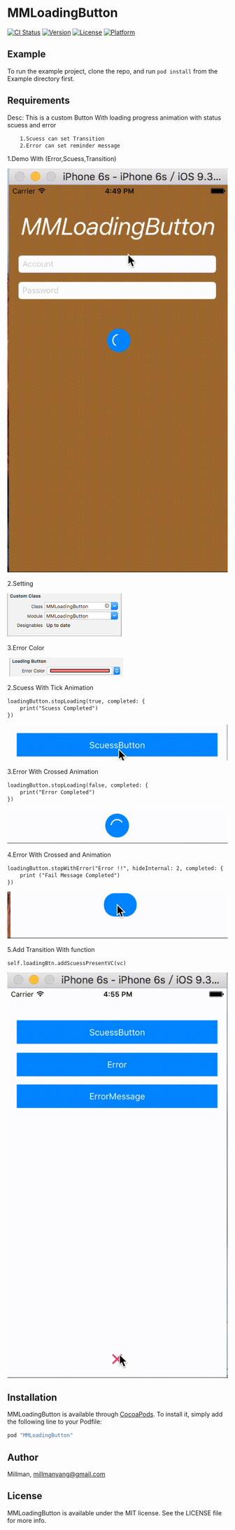 # MMLoadingButton

[![CI Status](http://img.shields.io/travis/Millman/MMLoadingButton.svg?style=flat)](https://travis-ci.org/Millman/MMLoadingButton)
[![Version](https://img.shields.io/cocoapods/v/MMLoadingButton.svg?style=flat)](http://cocoapods.org/pods/MMLoadingButton)
[![License](https://img.shields.io/cocoapods/l/MMLoadingButton.svg?style=flat)](http://cocoapods.org/pods/MMLoadingButton)
[![Platform](https://img.shields.io/cocoapods/p/MMLoadingButton.svg?style=flat)](http://cocoapods.org/pods/MMLoadingButton)

## Example

To run the example project, clone the repo, and run `pod install` from the Example directory first.

## Requirements
Desc: This is a custom Button With loading progress animation with status scuess and error

        1.Scuess can set Transition
        2.Error can set reminder message

1.Demo With (Error,Scuess,Transition)

![LoadingButton](https://github.com/MillmanY/MMLoadingButton/blob/master/DemoGif/demo.gif)

2.Setting

![LoadingButton](https://github.com/MillmanY/MMLoadingButton/blob/master/DemoGif/setting.png)

3.Error Color

![LoadingButton](https://github.com/MillmanY/MMLoadingButton/blob/master/DemoGif/setting1.png)


2.Scuess With Tick Animation

    loadingButton.stopLoading(true, completed: {
        print("Scuess Completed")
    })
    
![LoadingButton](https://github.com/MillmanY/MMLoadingButton/blob/master/DemoGif/secondDemo.gif)

3.Error With Crossed Animation

    loadingButton.stopLoading(false, completed: {
        print("Error Completed")
    })

![LoadingButton](https://github.com/MillmanY/MMLoadingButton/blob/master/DemoGif/thirdDemo.gif)

4.Error With Crossed and Animation

    loadingButton.stopWithError("Error !!", hideInternal: 2, completed: {
        print ("Fail Message Completed")
    })

![LoadingButton](https://github.com/MillmanY/MMLoadingButton/blob/master/DemoGif/fourDemo.gif)


5.Add Transition With function

    self.loadingBtn.addScuessPresentVC(vc)

![LoadingButton](https://github.com/MillmanY/MMLoadingButton/blob/master/DemoGif/fiveDemo.gif)

## Installation

MMLoadingButton is available through [CocoaPods](http://cocoapods.org). To install
it, simply add the following line to your Podfile:

```ruby
pod "MMLoadingButton"
```

## Author

Millman, millmanyang@gmail.com

## License

MMLoadingButton is available under the MIT license. See the LICENSE file for more info.
